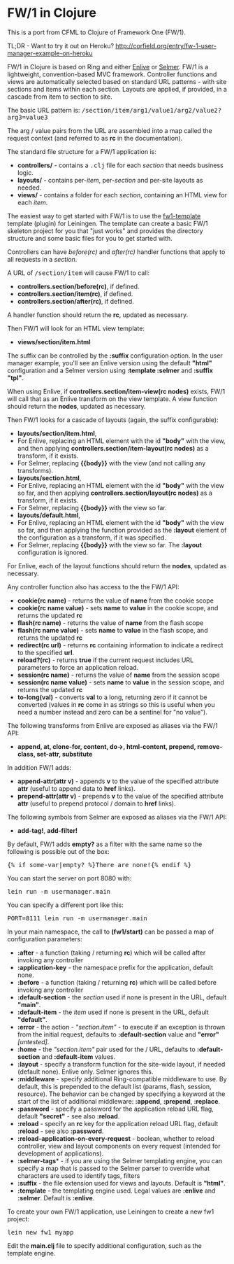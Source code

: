 FW/1 in Clojure
===============

This is a port from CFML to Clojure of Framework One (FW/1).

TL;DR - Want to try it out on Heroku? http://corfield.org/entry/fw-1-user-manager-example-on-heroku

FW/1 in Clojure is based on Ring and either
[Enlive](https://github.com/cgrand/enlive) or
[Selmer](https://github.com/yogthos/Selmer).
FW/1 is a lightweight, convention-based MVC framework.
Controller functions and views are automatically selected based on standard URL patterns - with site sections and items within each section.
Layouts are applied, if provided, in a cascade from item to section to site.

The basic URL pattern is: <tt>/section/item/arg1/value1/arg2/value2?arg3=value3</tt>

The arg / value pairs from the URL are assembled into a map called the request context (and referred to as **rc** in the documentation).

The standard file structure for a FW/1 application is:

* **controllers/** - contains a <tt>.clj</tt> file for each _section_ that needs business logic.
* **layouts/** - contains per-_item_, per-_section_ and per-site layouts as needed.
* **views/** - contains a folder for each _section_, containing an HTML view for each _item_.

The easiest way to get started with FW/1 is to use the
[fw1-template](https://github.com/framework-one/fw1-template) template
(plugin) for Leiningen. The template can create a basic FW/1 skeleton
project for you that "just works" and provides the directory structure
and some basic files for you to get started with. 

Controllers can have _before(rc)_ and _after(rc)_ handler functions that apply to all requests in a _section_.

A URL of <tt>/section/item</tt> will cause FW/1 to call:

* **controllers.section/before(rc)**, if defined.
* **controllers.section/item(rc)**, if defined.
* **controllers.section/after(rc)**, if defined.

A handler function should return the **rc**, updated as necessary.

Then FW/1 will look for an HTML view template:

* **views/section/item.html**

The suffix can be controlled by the **:suffix** configuration option. In the user manager example, you'll see an Enlive version using the default **"html"** configuration and a Selmer version using **:template :selmer** and **:suffix "tpl"**.

When using Enlive, if **controllers.section/item-view(rc nodes)** exists, FW/1 will call that as an Enlive transform on the view template. A view function should return the **nodes**, updated as necessary.

Then FW/1 looks for a cascade of layouts (again, the suffix configurable):

* **layouts/section/item.html**,
 * For Enlive, replacing an HTML element with the id **"body"** with the view, and then applying **controllers.section/item-layout(rc nodes)** as a transform, if it exists.
 * For Selmer, replacing **{{body}}** with the view (and not calling any transforms).
* **layouts/section.html**,
 * For Enlive, replacing an HTML element with the id **"body"** with the view so far, and then applying **controllers.section/layout(rc nodes)** as a transform, if it exists.
 * For Selmer, replacing **{{body}}** with the view so far.
* **layouts/default.html**,
 * For Enlive, replacing an HTML element with the id **"body"** with the view so far, and then applying the function provided as the **:layout** element of the configuration as a transform, if it was specified.
 * For Selmer, replacing **{{body}}** with the view so far. The **:layout** configuration is ignored.

For Enlive, each of the layout functions should return the **nodes**, updated as necessary.

Any controller function also has access to the the FW/1 API:

* **cookie(rc name)** - returns the value of **name** from the cookie scope
* **cookie(rc name value)** - sets **name** to **value** in the cookie scope, and returns the updated **rc**
* **flash(rc name)** - returns the value of **name** from the flash scope
* **flash(rc name value)** - sets **name** to **value** in the flash scope, and returns the updated **rc**
* **redirect(rc url)** - returns **rc** containing information to indicate a redirect to the specified **url**.
* **reload?(rc)** - returns **true** if the current request includes URL parameters to force an application reload.
* **session(rc name)** - returns the value of **name** from the session scope
* **session(rc name value)** - sets **name** to **value** in the session scope, and returns the updated **rc**
* **to-long(val)** - converts **val** to a long, returning zero if it cannot be converted (values in **rc** come in as strings so this is useful when you need a number instead and zero can be a sentinel for "no value").

The following transforms from Enlive are exposed as aliases via the FW/1 API:

* **append, at, clone-for, content, do->, html-content, prepend, remove-class, set-attr, substitute**

In addition FW/1 adds:

* **append-attr(attr v)** - appends **v** to the value of the specified attribute **attr** (useful to append data to **href** links).
* **prepend-attr(attr v)** - prepends **v** to the value of the specified attribute **attr** (useful to prepend protocol / domain to **href** links).

The following symbols from Selmer are exposed as aliases via the FW/1 API:

* **add-tag!**, **add-filter!**

By default, FW/1 adds **empty?** as a filter with the same name so the following is possible out of the box:
<pre>
{% if some-var|empty? %}There are none!{% endif %}
</pre>

You can start the server on port 8080 with:

<pre>lein run -m usermanager.main</pre>

You can specify a different port like this:

<pre>PORT=8111 lein run -m usermanager.main</pre>

In your main namespace, the call to **(fw1/start)** can be passed a map of configuration parameters:

* **:after** - a function (taking / returning **rc**) which will be called after invoking any controller
* **:application-key** - the namespace prefix for the application, default none.
* **:before** - a function (taking / returning **rc**) which will be called before invoking any controller
* **:default-section** - the _section_ used if none is present in the URL, default **"main"**.
* **:default-item** - the _item_ used if none is present in the URL, default **"default"**.
* **:error** - the action - _"section.item"_ - to execute if an exception is thrown from the initial request, defaults to **:default-section** value and **"error"** _[untested]_.
* **:home** - the _"section.item"_ pair used for the / URL, defaults to **:default-section** and **:default-item** values.
* **:layout** - specify a transform function for the site-wide layout, if needed (default none). Enlive only. Selmer ignores this.
* **:middleware** - specify additional Ring-compatible middleware to use. By default, this is prepended to the default list (params, flash, session, resource). The behavior can be changed by specifying a keyword at the start of the list of additional middleware: **:append**, **:prepend**, **:replace**.
* **:password** - specify a password for the application reload URL flag, default **"secret"** - see also **:reload**.
* **:reload** - specify an **rc** key for the application reload URL flag, default **:reload** - see also **:password**.
* **:reload-application-on-every-request** - boolean, whether to reload controller, view and layout components on every request (intended for development of applications).
* **:selmer-tags*** - if you are using the Selmer templating engine, you can specify a map that is passed to the Selmer parser to override what characters are used to identify tags, filters
* **:suffix** - the file extension used for views and layouts. Default is **"html"**.
* **:template** - the templating engine used. Legal values are **:enlive** and **:selmer**. Default is **:enlive**.

To create your own FW/1 application, use Leiningen to create a new fw1 project:
<pre>
lein new fw1 myapp
</pre>
Edit the **main.clj** file to specify additional configuration, such as the template engine.
